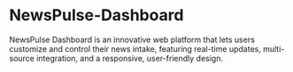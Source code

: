 # NewsPulse-Dashboard
NewsPulse Dashboard is an innovative web platform that lets users customize and control their news intake, featuring real-time updates, multi-source integration, and a responsive, user-friendly design.

